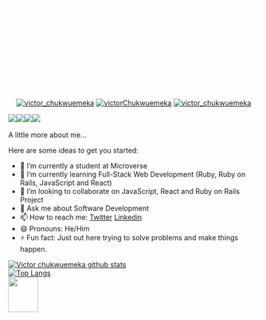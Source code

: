 <p align="center">
  <img width="1100" height="auto" src="Sparkle.gif">
</p>

<p align="center">
  <a href="https://twitter.com/@avc_victor" target="_blank"><img src="https://img.shields.io/badge/Twitter-1DA1F2.svg?&style=for-the-badge&logo=twitter&logoColor=white" alt="victor_chukwuemeka"></a>
   <a href="https://linkedin.com/in/ani-chukwuemeka-a65421199/" target="_blank"><img src="https://img.shields.io/badge/LinkedIn-%230077B5.svg?&style=for-the-badge&logo=linkedin&logoColor=white" alt="victorChukwuemeka"></a>
  <a href="https://www.instagram.com/iam_victor_chukwuemeka/" target="_blank"><img src="https://img.shields.io/badge/Instagram-E4405F?style=for-the-badge&logo=instagram&logoColor=white" alt="victor_chukwuemeka"  /></a>
</p>
 <p><img src="https://media2.giphy.com/media/ln7z2eWriiQAllfVcn/giphy.gif?cid=790b76116ec80f6dc86bd2625f7e9f84186c0a419138cafe&rid=giphy.gif&ct=s" width="60" ><img src = "https://media0.giphy.com/media/eNAsjO55tPbgaor7ma/giphy.gif?cid=ecf05e47tw8r3f5izo80ju14aulbdap2zkgr7fv5yyg48ep6&rid=giphy.gif&ct=s" width = "60"><img src = "https://media1.giphy.com/media/WpmiahXl5KAKubl3rN/giphy.gif?cid=ecf05e47fka4z5oqyh8682ccjzucrgijw36rc2n8zs27rszh&rid=giphy.gif&ct=s" width = "60"><img src = "https://ih1.redbubble.net/image.190912403.0491/st,small,507x507-pad,600x600,f8f8f8.jpg" width="60"></p><p><a href="https://giphy.com/stickers/devrock-javascript-edr-escueladevrock-ln7z2eWriiQAllfVcn"></a></p> A little more about me...  


Here are some ideas to get you started:

- 🔭 I’m currently a student at Microverse
- 🌱 I’m currently learning Full-Stack Web Development (Ruby, Ruby on Rails, JavaScript and React)
- 👯 I’m looking to collaborate on JavaScript, React and Ruby on Rails Project
- 💬 Ask me about Software Development
- 📫 How to reach me: [Twitter](https://twitter.com/@avc_victor) [Linkedin](https://linkedin.com/in/ani-chukwuemeka-a65421199/)
- 😄 Pronouns: He/Him
- ⚡ Fun fact: Just out here trying to solve problems and make things happen.

[![Victor chukwuemeka github stats](https://github-readme-stats.vercel.app/api?username=chukwuemeka1234&show_icons=true&theme=radical)](https://github.com/chukwuemeka1234/github-readme-stats) <br> [![Top Langs](https://github-readme-stats.vercel.app/api/top-langs/?username=chukwuemeka1234&show_icons=true&theme=radical&layout=compact)](https://github.com/chukwuemeka1234/github-readme-stats) <br>
<img src="https://media2.giphy.com/media/QssGEmpkyEOhBCb7e1/giphy.gif?cid=ecf05e47pkkpxlegs44r1fbegu74ltscfjtpltyxb5in7i29&rid=giphy.gif&ct=s" width="60" height ="70">
